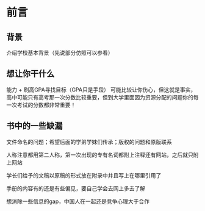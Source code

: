 # 前言
## 背景
介绍学校基本背景（先说部分仿照可以参看）
## 想让你干什么
能力 + 刷高GPA寻找目标（GPA只是手段）
可能比较让你伤心，但这就是事实，高中可能只有高考那一次分数比较重要，但到大学里面因为资源分配的问题你的每一次考试的分数都非常重要！
## 书中的一些缺漏
文件命名的问题；希望后面的学弟学妹们传承；版权的问题和原版联系

人称注意都用第二人称，第一次出现的专有名词都附上注释还有网站，之后就只附上网站

学长们给予的文稿以原稿的形式放在附录中并且写上在哪里引用了

手册的内容有的还是有些偏见，要自己学会去网上多去了解

想消除一些信息的gap，中国人在一起还是竞争心理大于合作